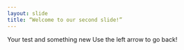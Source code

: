 ```yaml
---
layout: slide
title: “Welcome to our second slide!”
---
```

Your test and something new
Use the left arrow to go back!
